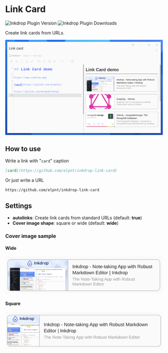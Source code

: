 # Link Card

![Inkdrop Plugin Version](https://inkdrop-plugin-badge.vercel.app/api/version/link-card?style=flat)
![Inkdrop Plugin Downloads](https://inkdrop-plugin-badge.vercel.app/api/downloads/link-card?style=flat)

Create link cards from URLs.

![demo](img/sample.png)

## How to use

Write a link with "`card`" caption

```md
[card](https://github.com/elpnt/inkdrop-link-card)
```

Or just write a URL

```md
https://github.com/elpnt/inkdrop-link-card
```

## Settings

- **autolinks**: Create link cards from standard URLs (default: **true**)
- **Cover image shape**: square or wide (default: **wide**)

### Cover image sample

#### Wide

![wide](img/wide.png)

#### Square

![square](img/square.png)
